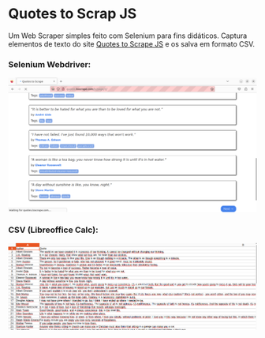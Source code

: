# Quotes to Scrap JS
Um Web Scraper simples feito com Selenium para fins didáticos. Captura elementos de texto do site [Quotes to Scrape JS](https://quotes.toscrape.com/js/) e os salva em formato CSV.

### Selenium Webdriver:
![1](./res/1.png)

### CSV (Libreoffice Calc):
![2](./res/2.png)
